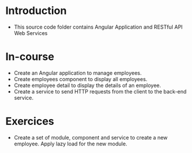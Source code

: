 # Introduction
- This source code folder contains Angular Application and RESTful API Web Services

# In-course
- Create an Angular application to manage employees.
- Create employees component to display all employees.
- Create employee detail to display the details of an employee.
- Create a service to send HTTP requests from the client to the back-end service.

# Exercices
- Create a set of module, component and service to create a new employee. Apply lazy load for the new module.